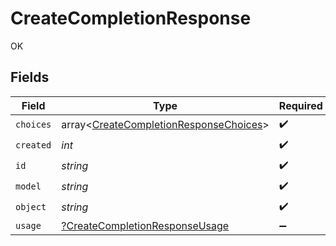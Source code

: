 # CreateCompletionResponse

OK


## Fields

| Field                                                                                            | Type                                                                                             | Required                                                                                         | Description                                                                                      |
| ------------------------------------------------------------------------------------------------ | ------------------------------------------------------------------------------------------------ | ------------------------------------------------------------------------------------------------ | ------------------------------------------------------------------------------------------------ |
| `choices`                                                                                        | array<[CreateCompletionResponseChoices](../../models/shared/CreateCompletionResponseChoices.md)> | :heavy_check_mark:                                                                               | N/A                                                                                              |
| `created`                                                                                        | *int*                                                                                            | :heavy_check_mark:                                                                               | N/A                                                                                              |
| `id`                                                                                             | *string*                                                                                         | :heavy_check_mark:                                                                               | N/A                                                                                              |
| `model`                                                                                          | *string*                                                                                         | :heavy_check_mark:                                                                               | N/A                                                                                              |
| `object`                                                                                         | *string*                                                                                         | :heavy_check_mark:                                                                               | N/A                                                                                              |
| `usage`                                                                                          | [?CreateCompletionResponseUsage](../../models/shared/CreateCompletionResponseUsage.md)           | :heavy_minus_sign:                                                                               | N/A                                                                                              |